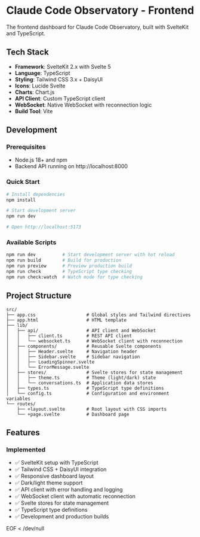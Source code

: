 # Claude Code Observatory - Frontend

The frontend dashboard for Claude Code Observatory, built with SvelteKit and TypeScript.

## Tech Stack

- **Framework**: SvelteKit 2.x with Svelte 5
- **Language**: TypeScript
- **Styling**: Tailwind CSS 3.x + DaisyUI
- **Icons**: Lucide Svelte
- **Charts**: Chart.js
- **API Client**: Custom TypeScript client
- **WebSocket**: Native WebSocket with reconnection logic
- **Build Tool**: Vite

## Development

### Prerequisites

- Node.js 18+ and npm
- Backend API running on http://localhost:8000

### Quick Start

```bash
# Install dependencies
npm install

# Start development server
npm run dev

# Open http://localhost:5173
```

### Available Scripts

```bash
npm run dev          # Start development server with hot reload
npm run build        # Build for production
npm run preview      # Preview production build
npm run check        # TypeScript type checking
npm run check:watch  # Watch mode for type checking
```

## Project Structure

```
src/
├── app.css                   # Global styles and Tailwind directives
├── app.html                  # HTML template
├── lib/
│   ├── api/                  # API client and WebSocket
│   │   ├── client.ts         # REST API client
│   │   └── websocket.ts      # WebSocket client with reconnection
│   ├── components/           # Reusable Svelte components
│   │   ├── Header.svelte     # Navigation header
│   │   ├── Sidebar.svelte    # Sidebar navigation
│   │   ├── LoadingSpinner.svelte
│   │   └── ErrorMessage.svelte
│   ├── stores/               # Svelte stores for state management
│   │   ├── theme.ts          # Theme (light/dark) state
│   │   └── conversations.ts  # Application data stores
│   ├── types.ts              # TypeScript type definitions
│   └── config.ts             # Configuration and environment variables
└── routes/
    ├── +layout.svelte        # Root layout with CSS imports
    └── +page.svelte          # Dashboard page
```

## Features

### Implemented

- ✅ SvelteKit setup with TypeScript
- ✅ Tailwind CSS + DaisyUI integration
- ✅ Responsive dashboard layout
- ✅ Dark/light theme support
- ✅ API client with error handling and logging
- ✅ WebSocket client with automatic reconnection
- ✅ Svelte stores for state management
- ✅ TypeScript type definitions
- ✅ Development and production builds

EOF < /dev/null